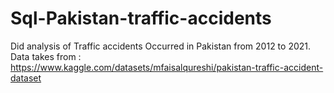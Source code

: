 # Sql-Pakistan-traffic-accidents
Did analysis of Traffic accidents Occurred in Pakistan from 2012 to 2021. Data takes from : https://www.kaggle.com/datasets/mfaisalqureshi/pakistan-traffic-accident-dataset 
